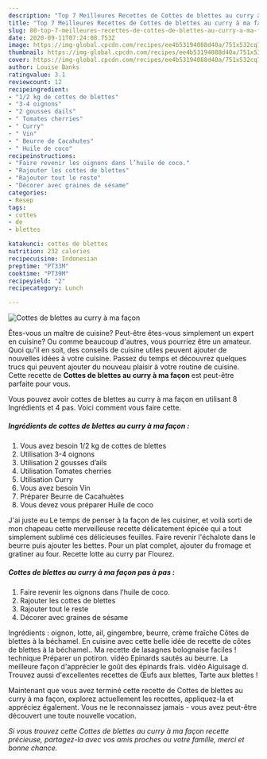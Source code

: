 ```yaml
---
description: "Top 7 Meilleures Recettes de Cottes de blettes au curry à ma façon"
title: "Top 7 Meilleures Recettes de Cottes de blettes au curry à ma façon"
slug: 80-top-7-meilleures-recettes-de-cottes-de-blettes-au-curry-a-ma-facon
date: 2020-09-11T07:24:08.753Z
image: https://img-global.cpcdn.com/recipes/ee4b53194088d40a/751x532cq70/cottes-de-blettes-au-curry-a-ma-facon-photo-principale-de-la-recette.jpg
thumbnail: https://img-global.cpcdn.com/recipes/ee4b53194088d40a/751x532cq70/cottes-de-blettes-au-curry-a-ma-facon-photo-principale-de-la-recette.jpg
cover: https://img-global.cpcdn.com/recipes/ee4b53194088d40a/751x532cq70/cottes-de-blettes-au-curry-a-ma-facon-photo-principale-de-la-recette.jpg
author: Louise Banks
ratingvalue: 3.1
reviewcount: 12
recipeingredient:
- "1/2 kg de cottes de blettes"
- "3-4 oignons"
- "2 gousses dails"
- " Tomates cherries"
- " Curry"
- " Vin"
- " Beurre de Cacahutes"
- " Huile de coco"
recipeinstructions:
- "Faire revenir les oignons dans l’huile de coco."
- "Rajouter les cottes de blettes"
- "Rajouter tout le reste"
- "Décorer avec graines de sésame"
categories:
- Resep
tags:
- cottes
- de
- blettes

katakunci: cottes de blettes 
nutrition: 232 calories
recipecuisine: Indonesian
preptime: "PT33M"
cooktime: "PT39M"
recipeyield: "2"
recipecategory: Lunch

---
```



![Cottes de blettes au curry à ma façon](https://img-global.cpcdn.com/recipes/ee4b53194088d40a/751x532cq70/cottes-de-blettes-au-curry-a-ma-facon-photo-principale-de-la-recette.jpg)

Êtes-vous un maître de cuisine? Peut-être êtes-vous simplement un expert en cuisine? Ou comme beaucoup d'autres, vous pourriez être un amateur. Quoi qu'il en soit, des conseils de cuisine utiles peuvent ajouter de nouvelles idées à votre cuisine. Passez du temps et découvrez quelques trucs qui peuvent ajouter du nouveau plaisir à votre routine de cuisine. Cette recette de <strong> Cottes de blettes au curry à ma façon </strong> est peut-être parfaite pour vous.

<!--inarticleads1-->

Vous pouvez avoir cottes de blettes au curry à ma façon en utilisant 8 Ingrédients et 4 pas. Voici comment vous faire cette.

##### Ingrédients de cottes de blettes au curry à ma façon :

1. Vous avez besoin 1/2 kg de cottes de blettes
1. Utilisation 3-4 oignons
1. Utilisation 2 gousses d’ails
1. Utilisation  Tomates cherries
1. Utilisation  Curry
1. Vous avez besoin  Vin
1. Préparer  Beurre de Cacahuètes
1. Vous devez vous préparer  Huile de coco


J&#39;ai juste eu Le temps de penser à la façon de les cuisiner, et voilà sorti de mon chapeau cette merveilleuse recette délicatement épicée qui a tout simplement sublimé ces délicieuses feuilles. Faire revenir l&#39;échalote dans le beurre puis ajouter les bettes. Pour un plat complet, ajouter du fromage et gratiner au four. Recette lotte au curry par Flourez. 

<!--inarticleads2-->

##### Cottes de blettes au curry à ma façon pas à pas :

1. Faire revenir les oignons dans l’huile de coco.
1. Rajouter les cottes de blettes
1. Rajouter tout le reste
1. Décorer avec graines de sésame


Ingrédients : oignon, lotte, ail, gingembre, beurre, crème fraîche Côtes de blettes à la béchamel. En cuisine avec cette belle idée de recette de côtes de blettes à la béchamel.. Ma recette de lasagnes bolognaise faciles ! technique Préparer un potiron. vidéo Epinards sautés au beurre. La meilleure façon d&#39;apprécier le goût des épinards frais. vidéo Aiguisage d. Trouvez aussi d&#39;excellentes recettes de Œufs aux blettes, Tarte aux blettes ! 

<!--inarticleads1-->

<p>
Maintenant que vous avez terminé cette recette de Cottes de blettes au curry à ma façon, explorez actuellement les recettes, appliquez-la et appréciez également. Vous ne le reconnaissez jamais - vous avez peut-être découvert une toute nouvelle vocation.
</p>

<p>
<i>Si vous trouvez cette Cottes de blettes au curry à ma façon recette précieuse, partagez-la avec vos amis proches ou votre famille, merci et bonne chance.</i>
</p>

